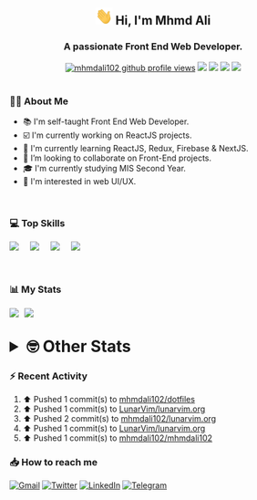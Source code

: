 <h2 align="center"><img src="./Hi.gif" width="30px" height="30px"> Hi, I'm Mhmd Ali</h2>

<h3 align="center">A passionate Front End Web Developer.</h3>

<div align="center">
  <a href="#"><img src="https://komarev.com/ghpvc/?username=mhmdali102&style=for-the-badge&logo=" alt="mhmdali102 github profile views" /></a>
  <a href="https://www.linux.org"><img src="https://img.shields.io/badge/OS-Linux-e06c75?style=for-the-badge&logo=linux" /></a>
	<a href="https://archlinux.org"><img src="https://img.shields.io/badge/DISTRO-Arch-56b6c2?style=for-the-badge&logo=arch-linux" /></a>
	<a href="https://dwm.suckless.org"><img src="https://img.shields.io/badge/WM-DWM-005577?style=for-the-badge&logo=dwm" /></a>
	<a href="https://neovim.io"><img src="https://img.shields.io/badge/IDE-Neovim-98c379?style=for-the-badge&logo=neovim" /></a>
</div>

<br>

### :man_technologist: About Me

- :books: I'm self-taught Front End Web Developer.
- :ballot_box_with_check: I'm currently working on ReactJS projects.
- :dart: I'm currently learning ReactJS, Redux, Firebase & NextJS.
- :eyes: I’m looking to collaborate on Front-End projects.
- :mortar_board: I'm currently studying MIS Second Year.
- :art: I'm interested in web UI/UX.

<br>

### :computer: Top Skills

<div style="display:flex;">
<img width ='36px' src ='https://raw.githubusercontent.com/rahulbanerjee26/githubAboutMeGenerator/main/icons/html.svg' />
<img width ='36px' src ='https://raw.githubusercontent.com/rahulbanerjee26/githubAboutMeGenerator/main/icons/css.svg' />
<img width ='36px' src ='https://raw.githubusercontent.com/rahulbanerjee26/githubAboutMeGenerator/main/icons/javascript.svg' />
<img width ='36px' src ='https://raw.githubusercontent.com/rahulbanerjee26/githubAboutMeGenerator/main/icons/reactjs.svg' />
</div>

<br>
<br>

### :bar_chart: My Stats

<img src="https://github-readme-stats.vercel.app/api?username=mhmdali102&show_icons=true&locale=en" width="49%" /><span style="display:inline-block;width:2%"></span><img src="https://github-readme-streak-stats.herokuapp.com/?user=mhmdali102&" width="49%" />

<br>

<details>
<summary style="font-size: 1.75rem; font-weight: bold;"><strong style="font-size: 1.75rem; font-weight: bold;"> 🤓 Other Stats </strong></summary>
<br>

<!--START_SECTION:waka-->
![Lines of code](https://img.shields.io/badge/From%20Hello%20World%20I%27ve%20Written-232%20Thousand%20lines%20of%20code-blue)

**🐱 My GitHub Data** 

> 🏆 864 Contributions in the Year 2022
 > 
> 📦 331.3 kB Used in GitHub's Storage 
 > 
> 💼 Opted to Hire
 > 
> 📜 20 Public Repositories 
 > 
> 🔑 6 Private Repositories  
 > 
**I'm a Night 🦉** 

```text
🌞 Morning    113 commits    ███░░░░░░░░░░░░░░░░░░░░░░   12.96% 
🌆 Daytime    172 commits    █████░░░░░░░░░░░░░░░░░░░░   19.72% 
🌃 Evening    349 commits    ██████████░░░░░░░░░░░░░░░   40.02% 
🌙 Night      238 commits    ██████░░░░░░░░░░░░░░░░░░░   27.29%

```
📅 **I'm Most Productive on Monday** 

```text
Monday       159 commits    ████░░░░░░░░░░░░░░░░░░░░░   18.23% 
Tuesday      137 commits    ████░░░░░░░░░░░░░░░░░░░░░   15.71% 
Wednesday    111 commits    ███░░░░░░░░░░░░░░░░░░░░░░   12.73% 
Thursday     101 commits    ███░░░░░░░░░░░░░░░░░░░░░░   11.58% 
Friday       82 commits     ██░░░░░░░░░░░░░░░░░░░░░░░   9.4% 
Saturday     133 commits    ███░░░░░░░░░░░░░░░░░░░░░░   15.25% 
Sunday       149 commits    ████░░░░░░░░░░░░░░░░░░░░░   17.09%

```


📊 **This Week I Spent My Time On** 

```text
⌚︎ Time Zone: Asia/Beirut

💬 Programming Languages: 
CSS                      11 hrs 48 mins      ████████░░░░░░░░░░░░░░░░░   34.31% 
JavaScript               10 hrs 53 mins      ████████░░░░░░░░░░░░░░░░░   31.66% 
Lua                      5 hrs 43 mins       ████░░░░░░░░░░░░░░░░░░░░░   16.61% 
Markdown                 1 hr 27 mins        █░░░░░░░░░░░░░░░░░░░░░░░░   4.25% 
JSON                     1 hr 2 mins         ░░░░░░░░░░░░░░░░░░░░░░░░░   3.03%

🔥 Editors: 
Neovim                   34 hrs 25 mins      █████████████████████████   100.0%

🐱‍💻 Projects: 
lunarvim.org             25 hrs 14 mins      ██████████████████░░░░░░░   73.33% 
dotfiles                 6 hrs 16 mins       ████░░░░░░░░░░░░░░░░░░░░░   18.24% 
Unknown Project          1 hr 7 mins         ░░░░░░░░░░░░░░░░░░░░░░░░░   3.28% 
lvim                     36 mins             ░░░░░░░░░░░░░░░░░░░░░░░░░   1.78% 
canadiansouq.com         26 mins             ░░░░░░░░░░░░░░░░░░░░░░░░░   1.29%

💻 Operating System: 
Linux                    34 hrs 25 mins      █████████████████████████   100.0%

```

**I Mostly Code in JavaScript** 

```text
JavaScript               12 repos            █████████████░░░░░░░░░░░░   54.55% 
Python                   3 repos             ███░░░░░░░░░░░░░░░░░░░░░░   13.64% 
HTML                     1 repo              █░░░░░░░░░░░░░░░░░░░░░░░░   4.55% 
PHP                      1 repo              █░░░░░░░░░░░░░░░░░░░░░░░░   4.55% 
CSS                      1 repo              █░░░░░░░░░░░░░░░░░░░░░░░░   4.55%

```



 Last Updated on 04/10/2022 19:01:04 UTC
<!--END_SECTION:waka-->

</details>

### :zap: Recent Activity

<!--RECENT_ACTIVITY:start-->
1. ⬆️ Pushed 1 commit(s) to [mhmdali102/dotfiles](https://github.com/mhmdali102/dotfiles)
2. ⬆️ Pushed 1 commit(s) to [LunarVim/lunarvim.org](https://github.com/LunarVim/lunarvim.org)
3. ⬆️ Pushed 2 commit(s) to [mhmdali102/lunarvim.org](https://github.com/mhmdali102/lunarvim.org)
4. ⬆️ Pushed 1 commit(s) to [LunarVim/lunarvim.org](https://github.com/LunarVim/lunarvim.org)
5. ⬆️ Pushed 1 commit(s) to [mhmdali102/mhmdali102](https://github.com/mhmdali102/mhmdali102)
<!--RECENT_ACTIVITY:end-->

### :inbox_tray: How to reach me

[![Gmail](https://img.shields.io/badge/Gmail-D14836?style=for-the-badge&logo=gmail&logoColor=white)](mailto:mhmdalihsen102@gmail.com)
[![Twitter](https://img.shields.io/badge/Twitter-1DA1F2?style=for-the-badge&logo=twitter&logoColor=white)](https://twitter.com/MhmdAliHsen)
[![LinkedIn](https://img.shields.io/badge/LinkedIn-0077B5?style=for-the-badge&logo=linkedin&logoColor=white)](https://www.linkedin.com/in/mhmd-ali-hsen-66b0671b7/)
[![Telegram](https://img.shields.io/badge/Telegram-2CA5E0?style=for-the-badge&logo=telegram&logoColor=white&bgColor=black)](https://t.me/mhmdalihsen)
